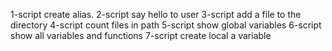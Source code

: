 1-script create alias.
2-script say hello to user
3-script add a file to the directory
4-script count files in path
5-script show global variables
6-script show all variables and functions
7-script create local a variable
